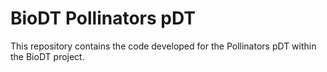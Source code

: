 # BioDT Pollinators pDT

This repository contains the code developed for the Pollinators pDT within the BioDT project.
